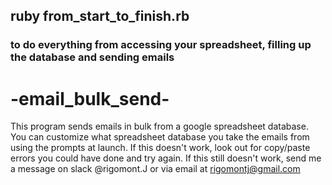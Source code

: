 ## ruby from_start_to_finish.rb
### to do everything from accessing your spreadsheet, filling up the database and sending emails

# -email_bulk_send-
 This program sends emails in bulk from a google spreadsheet database.
 You can customize what spreadsheet database you take the emails from
 using the prompts at launch. If this doesn't work, look out for copy/paste
 errors you could have done and try again. If this still doesn't work, 
 send me a message on slack @rigomont.J or via email at rigomontj@gmail.com
